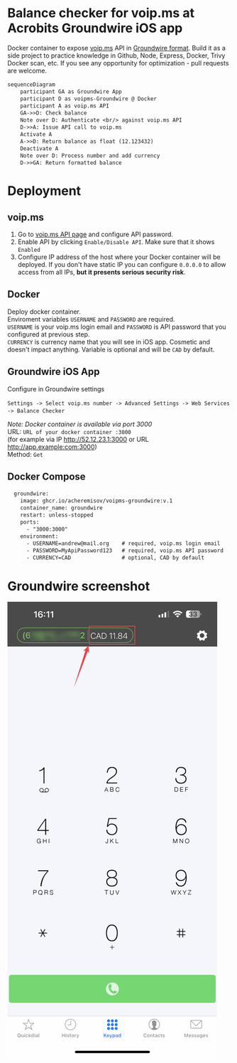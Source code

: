 # Balance checker for voip.ms at Acrobits Groundwire iOS app

Docker container to expose [voip.ms](voip.ms) API in [Groundwire format](https://doc.acrobits.net/api/client/balance_checker.html). Build it as a side project to practice knowledge in Github, Node, Express, Docker, Trivy Docker scan, etc. If you see any opportunity for optimization - pull requests are welcome.

```mermaid
sequenceDiagram
    participant GA as Groundwire App
    participant D as voipms-Groundwire @ Docker
    participant A as voip.ms API
    GA->>D: Check balance
    Note over D: Authenticate <br/> against voip.ms API
    D->>A: Issue API call to voip.ms
    Activate A
    A->>D: Return balance as float (12.123432)
    Deactivate A
    Note over D: Process number and add currency
    D->>GA: Return formatted balance
```

# Deployment

## voip.ms

1. Go to [voip.ms API page](https://voip.ms/m/api.php) and configure API password.
2. Enable API by clicking `Enable/Disable API`. Make sure that it shows `Enabled`
3. Configure IP address of the host where your Docker container will be deployed. If you don't have static IP you can configure `0.0.0.0` to allow access from all IPs, **but it presents serious security risk**.

## Docker

Deploy docker container. <br>
Enviroment variables `USERNAME` and `PASSWORD` are required. <br>
`USERNAME` is your voip.ms login email and `PASSWORD` is API password that you configured at previous step. <br>
`CURRENCY` is currency name that you will see in iOS app. Cosmetic and doesn't impact anything. Variable is optional and will be `CAD` by default.

## Groundwire iOS App

Configure in Groundwire settings

`Settings -> Select voip.ms number -> Advanced Settings -> Web Services -> Balance Checker`

_Note: Docker container is available via port 3000_ <br>
URL: `URL of your docker container :3000` <br> (for example via IP http://52.12.23.1:3000 or URL http://app.example:com:3000) <br>
Method: `Get` <br>

## Docker Compose

```
  groundwire:
    image: ghcr.io/acheremisov/voipms-groundwire:v.1
    container_name: groundwire
    restart: unless-stopped
    ports:
      - "3000:3000"
    environment:
      - USERNAME=andrew@mail.org    # required, voip.ms login email
      - PASSWORD=MyApiPassword123   # required, voip.ms API password
      - CURRENCY=CAD                # optional, CAD by default

```

# Groundwire screenshot

![This is an image](/pictures/groundwire.PNG)

